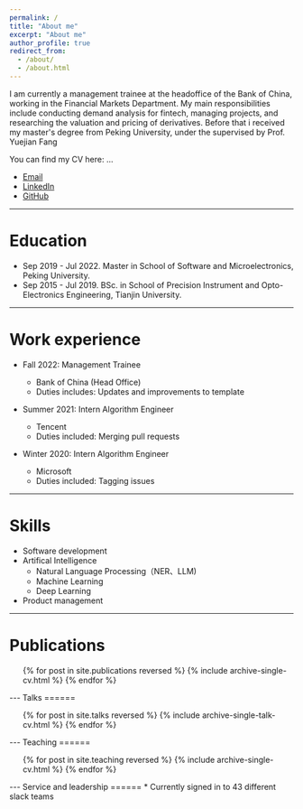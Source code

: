 ```yaml
---
permalink: /
title: "About me"
excerpt: "About me"
author_profile: true
redirect_from: 
  - /about/
  - /about.html
---
```



I am currently a management trainee at the headoffice of the Bank of China, working in the Financial Markets Department. My main responsibilities include conducting demand analysis for fintech, managing projects, and researching the valuation and pricing of derivatives. Before that i received my master's degree from Peking University, under the supervised by Prof. Yuejian Fang


You can find my CV here: ...

- [Email](sunboxuan@pku.edu.cn)
- [LinkedIn](https://www.linkedin.com/in/boxuan-sun)  
- [GitHub](https://github.com/Boxuan-Sun)
---

Education
======
* Sep 2019 - Jul 2022. Master in School of Software and Microelectronics, Peking University.
* Sep 2015 - Jul 2019. BSc. in School of Precision Instrument and Opto-Electronics Engineering, Tianjin University.
---

Work experience
======
* Fall 2022: Management Trainee
  * Bank of China (Head Office)
  * Duties includes: Updates and improvements to template

* Summer 2021: Intern Algorithm Engineer
  * Tencent
  * Duties included: Merging pull requests

* Winter 2020: Intern Algorithm Engineer
  * Microsoft 
  * Duties included: Tagging issues
---

Skills
======
* Software development
* Artifical Intelligence
  * Natural Language Processing（NER、LLM)
  * Machine Learning 
  * Deep Learning
* Product management
---
Publications
======
  <ul>{% for post in site.publications reversed %}
    {% include archive-single-cv.html %}
  {% endfor %}</ul>
---  
Talks
======
  <ul>{% for post in site.talks reversed %}
    {% include archive-single-talk-cv.html  %}
  {% endfor %}</ul>
--- 
Teaching
======
  <ul>{% for post in site.teaching reversed %}
    {% include archive-single-cv.html %}
  {% endfor %}</ul>
---  
Service and leadership
======
* Currently signed in to 43 different slack teams

